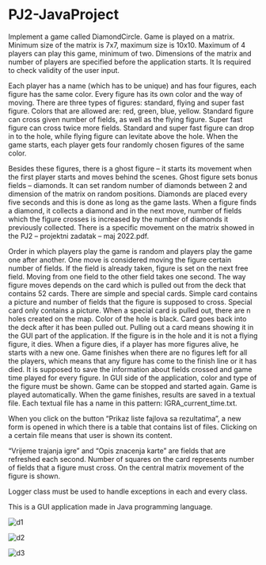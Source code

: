 # PJ2-JavaProject

Implement a game called DiamondCircle. Game is played on a matrix. Minimum size of the matrix is 7x7, maximum size is 10x10. Maximum of 4 players can play this game, minimum of two. Dimensions of the matrix and number of players are specified before the application starts. It Is required to check validity of the user input.

Each player has a name (which has to be unique) and has four figures, each figure has the same color. Every figure has its own color and the way of moving. There are three types of figures: standard, flying and super fast figure. Colors that are allowed are: red, green, blue, yellow. Standard figure can cross given number of fields, as well as the flying figure. Super fast figure can cross twice more fields. Standard and super fast figure can drop in to the hole, while flying figure can levitate above the hole. When the game starts, each player gets four randomly chosen figures of the same color.

Besides these figures, there is a ghost figure – it starts its movement when the first player starts and moves behind the scenes. Ghost figure sets bonus fields – diamonds. It can set random number of diamonds between 2 and dimension of the matrix on random positions. Diamonds are placed every five seconds and this is done as long as the game lasts. When a figure finds a diamond, it collects a diamond and in the next move, number of fields which the figure crosses is increased by the number of diamonds it previously collected.
There is a specific movement on the matrix showed in the PJ2 – projektni zadatak – maj 2022.pdf.

Order in which players play the game is random and players play the game one after another. One move is considered moving the figure certain number of fields. If the field is already taken, figure is set on the next free field. Moving from one field to the other field takes one second. The way figure moves depends on the card which is pulled out from the deck that contains 52 cards. There are simple and special cards. Simple card contains a picture and number of fields that the figure is supposed to cross. Special card only contains a picture. When a special card is pulled out, there are n holes created on the map. Color of the hole is black. Card goes back into the deck after it has been pulled out. Pulling out a card means showing it in the GUI part of the application. If the figure is in the hole and it is not a flying figure, it dies. When a figure dies, if a player has more figures alive, he starts with a new one. Game finishes when there are no figures left for all the players, which means that any figure has come to the finish line or it has died. It is supposed to save the information about fields crossed and game time played for every figure. In GUI side of the application, color and type of the figure must be shown. Game can be stopped and started again. Game is played automatically. When the game finishes, results are saved in a textual file. Each textual file has a name in this pattern: IGRA_current_time.txt.

When you click on the button “Prikaz liste fajlova sa rezultatima”, a new form is opened in which there is a table that contains list of files. Clicking on a certain file means that user is shown its content.

“Vrijeme trajanja igre” and “Opis znacenja karte” are fields that are refreshed each second. Number of squares on the card represents number of fields that a figure must cross. On the central matrix movement of the figure is shown.

Logger class must be used to handle exceptions in each and every class.

This is a GUI application made in Java programming language.


![d1](https://user-images.githubusercontent.com/62095336/194740581-e0ce97fe-207b-4f35-a309-094aa82920f3.png)


![d2](https://user-images.githubusercontent.com/62095336/194740606-6a8029b5-0060-4627-902e-8db31df643f8.png)


![d3](https://user-images.githubusercontent.com/62095336/194740614-018e4e59-4e08-4885-8898-e490b9624bc4.png)
